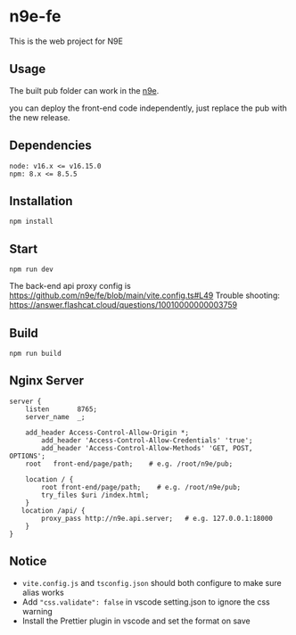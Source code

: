 # n9e-fe

This is the web project for N9E

## Usage

The built pub folder can work in the [n9e](https://github.com/ccfos/nightingale/).

you can deploy the front-end code independently, just replace the pub with the new release.

## Dependencies

```
node: v16.x <= v16.15.0
npm: 8.x <= 8.5.5
```

## Installation

```
npm install
```

## Start

```
npm run dev
```

The back-end api proxy config is https://github.com/n9e/fe/blob/main/vite.config.ts#L49
Trouble shooting: https://answer.flashcat.cloud/questions/10010000000003759
## Build

```
npm run build
```

## Nginx Server

```
server {
    listen       8765;
    server_name  _;

    add_header Access-Control-Allow-Origin *;
        add_header 'Access-Control-Allow-Credentials' 'true';
        add_header 'Access-Control-Allow-Methods' 'GET, POST, OPTIONS';
    root   front-end/page/path;    # e.g. /root/n9e/pub;

    location / {
        root front-end/page/path;    # e.g. /root/n9e/pub;
        try_files $uri /index.html;
    }
   location /api/ {
        proxy_pass http://n9e.api.server;   # e.g. 127.0.0.1:18000
    }
}
```

## Notice

- `vite.config.js` and `tsconfig.json` should both configure to make sure alias works
- Add `"css.validate": false` in vscode setting.json to ignore the css warning
- Install the Prettier plugin in vscode and set the format on save

